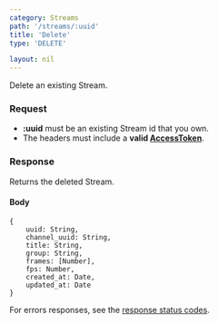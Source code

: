 ```yaml
---
category: Streams
path: '/streams/:uuid'
title: 'Delete'
type: 'DELETE'

layout: nil
---
```


Delete an existing Stream.

### Request

* **:uuid** must be an existing Stream id that you own.
* The headers must include a **valid [AccessToken](#/post-access-token)**.

### Response

Returns the deleted Stream.
    
#### Body

    {
        uuid: String,
        channel_uuid: String,
        title: String,
        group: String,
        frames: [Number],
        fps: Number,
        created_at: Date,
        updated_at: Date
    }

For errors responses, see the [response status codes](#/response-status-codes).